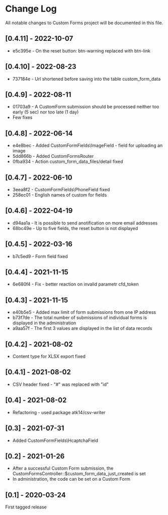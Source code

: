 Change Log
==========

All notable changes to Custom Forms project will be documented in this file.

## [0.4.11] - 2022-10-07

* e5c395e - On the reset button: btn-warning replaced with btn-link

## [0.4.10] - 2022-08-23

* 737184e - Url shortened before saving into the table custom_form_data

## [0.4.9] - 2022-08-11

* 01703a9 - A CustomForm submission should be processed neither too early (5 sec) nor too late (1 day)
* Few fixes

## [0.4.8] - 2022-06-14

* e4e8bec - Added CustomFormFields\ImageField - field for uploading an image
* 5dd866b - Added CustomFormsRouter
* 0fba934 - Action custom_form_data_files/detail fixed

## [0.4.7] - 2022-06-10

* 3eea8f2 - CustomFormFields\PhoneField fixed
* 258ec01 - English names of custom for fields

## [0.4.6] - 2022-04-19

* d94aa1a - It is possible to send anotification on more email addresses
* 68bc49e - Up to five fields, the reset button is not displayed

## [0.4.5] - 2022-03-16

* b7c5ed9 - Form field fixed

## [0.4.4] - 2021-11-15

* 6e680f4 - Fix - better reaction on invalid parametr cfd_token

## [0.4.3] - 2021-11-15

* e40b5e5 - Added max limit of form submissions from one IP address
* b73f7de - The total number of submissions of individual forms is displayed in the administration
* a9aa57f - The first 3 values are displayed in the list of data records

## [0.4.2] - 2021-08-02

* Content type for XLSX export fixed

## [0.4.1] - 2021-08-02

* CSV header fixed - "#" was replaced with "id"

## [0.4] - 2021-08-02

* Refactoring - used package atk14/csv-writer

## [0.3] - 2021-07-31

* Added CustomFormFields\HcaptchaField

## [0.2] - 2021-01-26

* After a successful Custom Form submission, the CustomFormsController::$custom_form_data_just_created is set
* In administration, the code can be set on a Custom Form

## [0.1] - 2020-03-24

First tagged release
